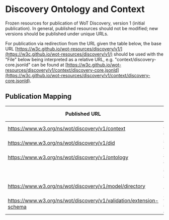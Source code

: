 # Discovery Ontology and Context
Frozen resources for publication of WoT Discovery, version 1 (initial publication).
In general, published resources should not be modified; new versions should be published under unique URLs.

For publication via redirection from the URL given the table below, the base URL
[https://w3c.github.io/wot-resources/discovery/v1/](https://w3c.github.io/wot-resources/discovery/v1/) 
should be used with the "File" below being interpreted 
as a relative URL, e.g. "context/discovery-core.jsonld" can be found at
[https://w3c.github.io/wot-resources/discovery/v1/context/discovery-core.jsonld](https://w3c.github.io/wot-resources/discovery/v1/context/discovery-core.jsonld).

## Publication Mapping
| Published URL | File (relative source URL) | Content-Types |
| --- | --- | --- |
| https://www.w3.org/ns/wot/discovery/v1/context | [context/discovery-core.jsonld](https://w3c.github.io/wot-resources/discovery/v1/context/core.jsonld) | application/ld+json; charset=utf-8 |
| https://www.w3.org/ns/wot/discovery/v1/did | [context/discovery-did.jsonld](https://w3c.github.io/wot-resources/discovery/v1/context/did.jsonld) | application/ld+json; charset=utf-8 |
| https://www.w3.org/ns/wot/discovery/v1/ontology | [ontology/discovery-ontology.ttl](https://w3c.github.io/wot-resources/discovery/v1/ontology/ontology.ttl) | text/turtle; charset=utf-8 |
|                                                 | [ontology/discovery-ontology.html](https://w3c.github.io/wot-resources/discovery/v1/ontology/ontology.html) | text/html; charset=utf-8 |
| https://www.w3.org/ns/wot/discovery/v1/model/directory | [model/directory.tm.jsonld](https://w3c.github.io/wot-resources/discovery/v1/model/directory.tm.jsonld) | application/tm+json; charset=utf-8 |
| https://www.w3.org/ns/wot/discovery/v1/validation/extension-schema | [validation/td-discovery-extensions-json-schema.json](https://w3c.github.io/wot-resources/discovery/v1/validation/extension-schema.json) | application/json; charset=utf-8 |
